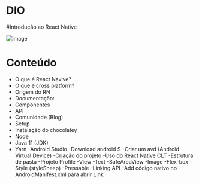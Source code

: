# DIO
#Introdução ao React Native

![image](https://user-images.githubusercontent.com/104527029/172286679-d0245d60-7b6a-4d1c-925c-343d75e12a41.png)

# Conteúdo
 - O que é React Navive?
 - O que é cross platform? 
 - Origem do RN
 - Documentação:
 - Componentes
 - API
 - Comunidade (Blog)
- Setup
 - Instalação do chocolatey
 - Node
 - Java 11 (JDK)
 - Yarn
 -Android Studio
   -Download android S
   -Criar um avd (Android Virtual Device)
-Criação do projeto
 -Uso do React Native CLT
 -Estrutura de pasta
-Projeto Profile
 -View
 -Text
 -SafeAreaView
 -Image
 -Flex-box
 -Style (styleSheep)
 -Pressable
 -Linking API
 -Add código nativo no AndroidManifest.xml para abrir Link
